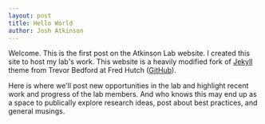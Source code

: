 ```yaml
---
layout: post
title: Hello World
author: Josh Atkinson
---
```


Welcome.  This is the first post on the Atkinson Lab website. I created this site to host my lab's work. This website is a heavily modified fork of <a class="off" href = "http://jekyllrb.com/">Jekyll</a> theme from Trevor Bedford at Fred Hutch (<a class="off" href="https://github.com/blab/blotter/tree/master">GitHub</a>). 

Here is where we'll post new opportunities in the lab and highlight recent work and progress of the lab members. And who knows this may end up as a space to publically explore research ideas, post about best practices, and general musings. 
